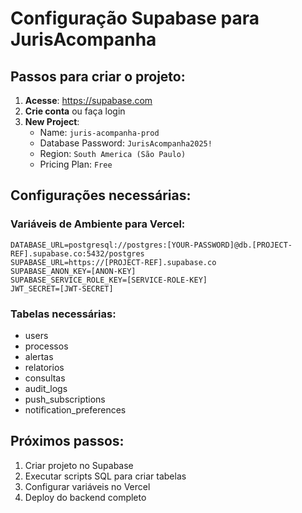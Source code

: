 # Configuração Supabase para JurisAcompanha

## Passos para criar o projeto:

1. **Acesse**: https://supabase.com
2. **Crie conta** ou faça login
3. **New Project**:
   - Name: `juris-acompanha-prod`
   - Database Password: `JurisAcompanha2025!`
   - Region: `South America (São Paulo)`
   - Pricing Plan: `Free`

## Configurações necessárias:

### Variáveis de Ambiente para Vercel:
```
DATABASE_URL=postgresql://postgres:[YOUR-PASSWORD]@db.[PROJECT-REF].supabase.co:5432/postgres
SUPABASE_URL=https://[PROJECT-REF].supabase.co
SUPABASE_ANON_KEY=[ANON-KEY]
SUPABASE_SERVICE_ROLE_KEY=[SERVICE-ROLE-KEY]
JWT_SECRET=[JWT-SECRET]
```

### Tabelas necessárias:
- users
- processos
- alertas
- relatorios
- consultas
- audit_logs
- push_subscriptions
- notification_preferences

## Próximos passos:
1. Criar projeto no Supabase
2. Executar scripts SQL para criar tabelas
3. Configurar variáveis no Vercel
4. Deploy do backend completo

